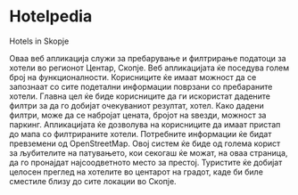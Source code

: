 # Hotelpedia
Hotels in Skopje 

Оваа веб апликација служи за пребарување и филтрирање податоци за хотели во регионот Центар, Скопје. Веб апликацијата ќе поседува голем број на функционалности. Корисниците ќе имаат можност да се запознаат со сите подетални информации поврзани со пребараните хотели. Главна цел ќе биде корисниците да ги искористат дадените филтри за да го добијат очекуваниот резултат, хотел. Како дадени филтри, може да се набројат цената, бројот на ѕвезди, можност за паркинг. Апликацијата ќе дозволува на корисниците да имаат пристап до мапа со филтрираните хотели. 
Потребните информации ќе бидат превземени од OpenStreetMap. 
Овој систем ќе биде од голема корист за љубителите на патувањето, кои секогаш ќе можат, на оваа страница, да го пронајдат најсоодветното место за престој. Туристите ќе добијат целосен преглед на хотелите во центарот на градот, каде би биле сместиле близу до сите локации во Скопје.

